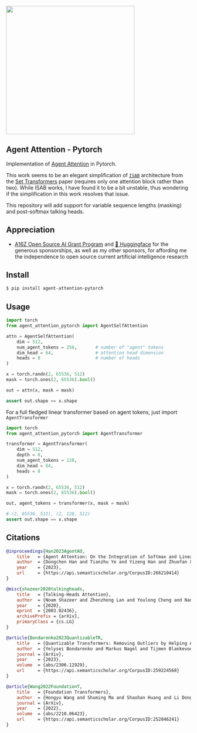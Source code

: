 <img src="./agent-attention.png" width="350px"></img>

## Agent Attention - Pytorch

Implementation of <a href="https://arxiv.org/abs/2312.08874">Agent Attention</a> in Pytorch.

This work seems to be an elegant simplification of <a href="https://github.com/lucidrains/isab-pytorch">`ISAB`</a> architecture from the <a href="https://arxiv.org/abs/1810.00825">Set Transformers</a> paper (requires only one attention block rather than two). While ISAB works, I have found it to be a bit unstable, thus wondering if the simplification in this work resolves that issue.

This repository will add support for variable sequence lengths (masking) and post-softmax talking heads.

## Appreciation

- <a href="https://a16z.com/supporting-the-open-source-ai-community/">A16Z Open Source AI Grant Program</a> and <a href="https://huggingface.co/">🤗 Huggingface</a> for the generous sponsorships, as well as my other sponsors, for affording me the independence to open source current artificial intelligence research

## Install

```bash
$ pip install agent-attention-pytorch
```

## Usage

```python
import torch
from agent_attention_pytorch import AgentSelfAttention

attn = AgentSelfAttention(
    dim = 512,
    num_agent_tokens = 256,       # number of "agent" tokens
    dim_head = 64,                # attention head dimension
    heads = 8                     # number of heads
)

x = torch.randn(2, 65536, 512)
mask = torch.ones(2, 65536).bool()

out = attn(x, mask = mask)

assert out.shape == x.shape
```

For a full fledged linear transformer based on agent tokens, just import `AgentTransformer`

```python
import torch
from agent_attention_pytorch import AgentTransformer

transformer = AgentTransformer(
    dim = 512,
    depth = 6,
    num_agent_tokens = 128,
    dim_head = 64,
    heads = 8
)

x = torch.randn(2, 65536, 512)
mask = torch.ones(2, 65536).bool()

out, agent_tokens = transformer(x, mask = mask)

# (2, 65536, 512), (2, 128, 512)
assert out.shape == x.shape
```

## Citations

```bibtex
@inproceedings{Han2023AgentAO,
    title   = {Agent Attention: On the Integration of Softmax and Linear Attention},
    author  = {Dongchen Han and Tianzhu Ye and Yizeng Han and Zhuofan Xia and Shiji Song and Gao Huang},
    year    = {2023},
    url     = {https://api.semanticscholar.org/CorpusID:266210414}
}
```

```bibtex
@misc{shazeer2020talkingheads,
    title   = {Talking-Heads Attention}, 
    author  = {Noam Shazeer and Zhenzhong Lan and Youlong Cheng and Nan Ding and Le Hou},
    year    = {2020},
    eprint  = {2003.02436},
    archivePrefix = {arXiv},
    primaryClass = {cs.LG}
}
```

```bibtex
@article{Bondarenko2023QuantizableTR,
    title   = {Quantizable Transformers: Removing Outliers by Helping Attention Heads Do Nothing},
    author  = {Yelysei Bondarenko and Markus Nagel and Tijmen Blankevoort},
    journal = {ArXiv},
    year    = {2023},
    volume  = {abs/2306.12929},
    url     = {https://api.semanticscholar.org/CorpusID:259224568}
}
```

```bibtex
@article{Wang2022FoundationT,
    title   = {Foundation Transformers},
    author  = {Hongyu Wang and Shuming Ma and Shaohan Huang and Li Dong and Wenhui Wang and Zhiliang Peng and Yu Wu and Payal Bajaj and Saksham Singhal and Alon Benhaim and Barun Patra and Zhun Liu and Vishrav Chaudhary and Xia Song and Furu Wei},
    journal = {ArXiv},
    year    = {2022},
    volume  = {abs/2210.06423},
    url     = {https://api.semanticscholar.org/CorpusID:252846241}
}
```
